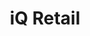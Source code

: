 ---
title: "iQ Retail"
lead: "Integrate your iQ Retail with supported Sales Channels/Webstores through Stock2Shop"
seoTitle: "iQ Retail Integration Features"
seoDescription: "Integrate your iQ Retail data source with supported Sales Channels/Webstores through Stock2Shop"
source: "iq-retail"
type: help
tags: ["feature"]
---
